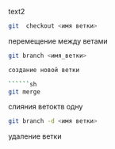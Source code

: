 text2


``````sh
git  checkout <имя ветки>
``````

перемещение между ветами

``````sh
git branch <имя_ветки>

создание новой ветки

``````sh
git merge
``````
слияния ветоктв одну 

``````sh
git branch -d <имя ветки>
``````
удаление ветки